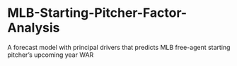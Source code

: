 # MLB-Starting-Pitcher-Factor-Analysis
A forecast model with principal drivers that predicts MLB free-agent starting pitcher’s upcoming year WAR 
